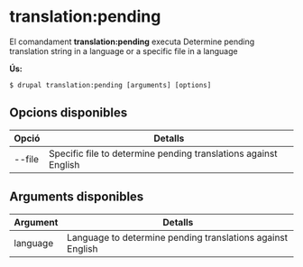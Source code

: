 # translation:pending
El comandament **translation:pending** executa Determine pending translation string in a language or a specific file in a language

**Ús:**
```
$ drupal translation:pending [arguments] [options] 
```

## Opcions disponibles
Opció | Detalls
-------|-------------
--file | Specific file to determine pending translations against English

## Arguments disponibles
Argument | Detalls
---------|-------------
language | Language to determine pending translations against English
